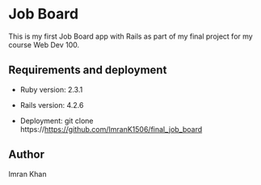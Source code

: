 <h1>Job Board</h1>

This is my first Job Board app with Rails as part of my final project for my course Web Dev 100.

<h2>Requirements and deployment</h2>

* Ruby version: 2.3.1

* Rails version: 4.2.6

* Deployment: git clone https://https://github.com/ImranK1506/final_job_board

<h2>Author</h2>
Imran Khan

